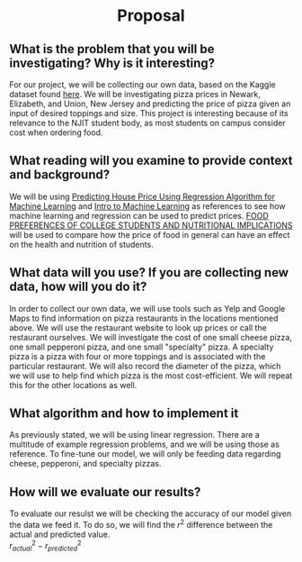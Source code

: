 # <div align="center">Proposal</div>

## What is the problem that you will be investigating? Why is it interesting?

For our project, we will be collecting our own data, based on the Kaggle dataset found [here](https://www.kaggle.com/alyeasin/predict-pizza-price?select=Pizza-Price.csv). We will be investigating pizza prices in Newark, Elizabeth, and Union, New Jersey and predicting the price of pizza given an input of desired toppings and size.  This project is interesting because of its relevance to the NJIT student body, as most students on campus consider cost when ordering food.

## What reading will you examine to provide context and background?
We will be using [Predicting House Price Using Regression Algorithm for Machine Learning](https://yalantis.com/blog/predictive-algorithm-for-house-price/) and [Intro to Machine Learning](https://www.kaggle.com/learn/intro-to-machine-learning) as references to see how machine learning and regression can be used to predict prices. [FOOD PREFERENCES OF COLLEGE STUDENTS AND NUTRITIONAL IMPLICATIONS](https://ift.onlinelibrary.wiley.com/doi/abs/10.1111/j.1365-2621.1970.tb00950.x) will be used to compare how the price of food in general can have an effect on the health and nutrition of students.

## What data will you use? If you are collecting new data, how will you do it?

In order to collect our own data, we will use tools such as Yelp and Google Maps to find information on pizza restaurants in the locations mentioned above. We will use the restaurant website to look up prices or call the restaurant ourselves. We will investigate the cost  of one small cheese pizza, one small pepperoni pizza, and one small "specialty" pizza. A specialty pizza is a pizza with four or more toppings and is associated with the particular restaurant. We will also record the diameter of the pizza, which we will use to help find which pizza is the most cost-efficient. We will repeat this for the other locations as well. 

## What algorithm and how to implement it
As previously stated, we will be using linear regression. There are a multitude of example regression problems, and we will be using those as reference. To fine-tune our model, we will only be feeding data regarding cheese, pepperoni, and specialty pizzas.

## How will we evaluate our results?
To evaluate our resulst we will be checking the accuracy of our model given the data we feed it. To do so, we will find the $r^2$ difference between the actual and predicted value.\
$r^2_{actual} - r^2_{predicted}$
